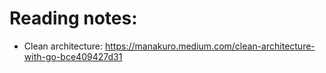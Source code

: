 # Reading notes:
- Clean architecture: https://manakuro.medium.com/clean-architecture-with-go-bce409427d31